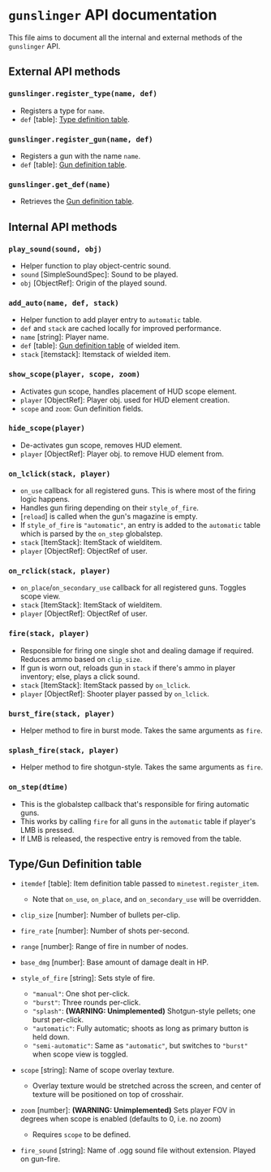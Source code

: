 # `gunslinger` API documentation

This file aims to document all the internal and external methods of the `gunslinger` API.

## External API methods

### `gunslinger.register_type(name, def)`

- Registers a type for `name`.
- `def` [table]: [Type definition table](###Type/Gun-definition-table).

### `gunslinger.register_gun(name, def)`

- Registers a gun with the name `name`.
- `def` [table]: [Gun definition table](###Type/Gun-definition-table).

### `gunslinger.get_def(name)`

- Retrieves the [Gun definition table](###Type/Gun-definition-table).

## Internal API methods

### `play_sound(sound, obj)`

- Helper function to play object-centric sound.
- `sound` [SimpleSoundSpec]: Sound to be played.
- `obj` [ObjectRef]: Origin of the played sound.

### `add_auto(name, def, stack)`

- Helper function to add player entry to `automatic` table.
- `def` and `stack` are cached locally for improved performance.
- `name` [string]: Player name.
- `def` [table]: [Gun definition table](###Type/Gun-definition-table) of wielded item.
- `stack` [itemstack]: Itemstack of wielded item.

### `show_scope(player, scope, zoom)`

- Activates gun scope, handles placement of HUD scope element.
- `player` [ObjectRef]: Player obj. used for HUD element creation.
- `scope` and `zoom`: Gun definition fields.

### `hide_scope(player)`

- De-activates gun scope, removes HUD element.
- `player` [ObjectRef]: Player obj. to remove HUD element from.

### `on_lclick(stack, player)`

- `on_use` callback for all registered guns. This is where most of the firing logic happens.
- Handles gun firing depending on their `style_of_fire`.
- [`reload`] is called when the gun's magazine is empty.
- If `style_of_fire` is `"automatic"`, an entry is added to the `automatic` table which is parsed by the `on_step` globalstep.
- `stack` [ItemStack]: ItemStack of wielditem.
- `player` [ObjectRef]: ObjectRef of user.

### `on_rclick(stack, player)`

- `on_place`/`on_secondary_use` callback for all registered guns. Toggles scope view.
- `stack` [ItemStack]: ItemStack of wielditem.
- `player` [ObjectRef]: ObjectRef of user.

### `fire(stack, player)`

- Responsible for firing one single shot and dealing damage if required. Reduces ammo based on `clip_size`.
- If gun is worn out, reloads gun in `stack` if there's ammo in player inventory; else, plays a click sound.
- `stack` [ItemStack]: ItemStack passed by `on_lclick`.
- `player` [ObjectRef]: Shooter player passed by `on_lclick`.

### `burst_fire(stack, player)`

- Helper method to fire in burst mode. Takes the same arguments as `fire`.

### `splash_fire(stack, player)`

- Helper method to fire shotgun-style. Takes the same arguments as `fire`.

### `on_step(dtime)`

- This is the globalstep callback that's responsible for firing automatic guns.
- This works by calling `fire` for all guns in the `automatic` table if player's LMB is pressed.
- If LMB is released, the respective entry is removed from the table.

## Type/Gun Definition table

- `itemdef` [table]: Item definition table passed to `minetest.register_item`.
  - Note that `on_use`, `on_place`, and `on_secondary_use` will be overridden.
- `clip_size` [number]: Number of bullets per-clip.
- `fire_rate` [number]: Number of shots per-second.
- `range` [number]: Range of fire in number of nodes.
- `base_dmg` [number]: Base amount of damage dealt in HP.
- `style_of_fire` [string]: Sets style of fire.
  - `"manual"`: One shot per-click.
  - `"burst"`: Three rounds per-click.
  - `"splash"`: **(WARNING: Unimplemented)** Shotgun-style pellets; one burst per-click.
  - `"automatic"`: Fully automatic; shoots as long as primary button is held down.
  - `"semi-automatic"`: Same as `"automatic"`, but switches to `"burst"` when scope view is toggled.

- `scope` [string]: Name of scope overlay texture.
  - Overlay texture would be stretched across the screen, and center of texture will be positioned on top of crosshair.
- `zoom` [number]: **(WARNING: Unimplemented)** Sets player FOV in degrees when scope is enabled (defaults to 0, i.e. no zoom)
  - Requires `scope` to be defined.

- `fire_sound` [string]: Name of .ogg sound file without extension. Played on gun-fire.
